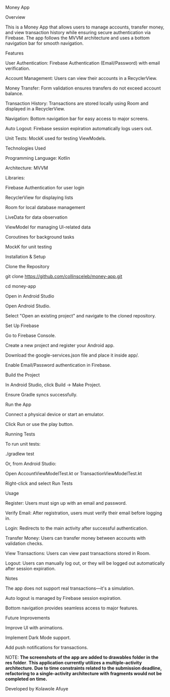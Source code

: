 Money App

Overview

This is a Money App that allows users to manage accounts, transfer money, and view transaction history while ensuring secure authentication via Firebase. The app follows the MVVM architecture and uses a bottom navigation bar for smooth navigation.

Features

User Authentication: Firebase Authentication (Email/Password) with email verification.

Account Management: Users can view their accounts in a RecyclerView.

Money Transfer: Form validation ensures transfers do not exceed account balance.

Transaction History: Transactions are stored locally using Room and displayed in a RecyclerView.

Navigation: Bottom navigation bar for easy access to major screens.

Auto Logout: Firebase session expiration automatically logs users out.

Unit Tests: MockK used for testing ViewModels.

Technologies Used

Programming Language: Kotlin

Architecture: MVVM

Libraries:

Firebase Authentication for user login

RecyclerView for displaying lists

Room for local database management

LiveData for data observation

ViewModel for managing UI-related data

Coroutines for background tasks

MockK for unit testing

Installation & Setup

Clone the Repository

git clone https://github.com/collinsceleb/money-app.git

cd money-app


Open in Android Studio


Open Android Studio.

Select "Open an existing project" and navigate to the cloned repository.

Set Up Firebase


Go to Firebase Console.

Create a new project and register your Android app.

Download the google-services.json file and place it inside app/.

Enable Email/Password authentication in Firebase.

Build the Project


In Android Studio, click Build → Make Project.

Ensure Gradle syncs successfully.

Run the App


Connect a physical device or start an emulator.

Click Run or use the play button.

Running Tests

To run unit tests:

./gradlew test

Or, from Android Studio:

Open AccountViewModelTest.kt or TransactionViewModelTest.kt

Right-click and select Run Tests

Usage

Register: Users must sign up with an email and password.

Verify Email: After registration, users must verify their email before logging in.

Login: Redirects to the main activity after successful authentication.

Transfer Money: Users can transfer money between accounts with validation checks.

View Transactions: Users can view past transactions stored in Room.

Logout: Users can manually log out, or they will be logged out automatically after session expiration.

Notes

The app does not support real transactions—it's a simulation.

Auto logout is managed by Firebase session expiration.

Bottom navigation provides seamless access to major features.

Future Improvements

Improve UI with animations.

Implement Dark Mode support.

Add push notifications for transactions.

NOTE: **The screenshots of the app are added to drawables folder in the res folder**. 
**This application currently utilizes a multiple-activity architecture. Due to time constraints related to the submission deadline, refactoring to a single-activity architecture with fragments would not be completed on time.**

Developed by Kolawole Afuye


